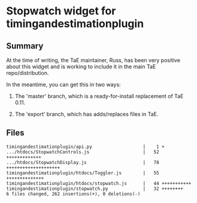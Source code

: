 Stopwatch widget for timingandestimationplugin
==============================================

Summary
-------

At the time of writing, the TaE maintainer, Russ, has been very positive about this widget and is working to include it in the main TaE repo/distribution.

In the meantime, you can get this in two ways:

1. The 'master' branch, which is a ready-for-install replacement of TaE 0.11.

2. The 'export' branch, which has adds/replaces files in TaE.

Files
-----

	timingandestimationplugin/api.py                   |    1 +
	.../htdocs/StopwatchControls.js                    |   52 +++++++++++++
	.../htdocs/StopwatchDisplay.js                     |   78 ++++++++++++++++++++
	timingandestimationplugin/htdocs/Toggler.js        |   55 ++++++++++++++
	timingandestimationplugin/htdocs/stopwatch.js      |   44 +++++++++++
	timingandestimationplugin/stopwatch.py             |   32 ++++++++
	6 files changed, 262 insertions(+), 0 deletions(-)
